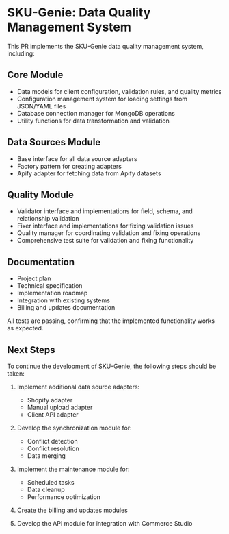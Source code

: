 # SKU-Genie: Data Quality Management System

This PR implements the SKU-Genie data quality management system, including:

## Core Module
- Data models for client configuration, validation rules, and quality metrics
- Configuration management system for loading settings from JSON/YAML files
- Database connection manager for MongoDB operations
- Utility functions for data transformation and validation

## Data Sources Module
- Base interface for all data source adapters
- Factory pattern for creating adapters
- Apify adapter for fetching data from Apify datasets

## Quality Module
- Validator interface and implementations for field, schema, and relationship validation
- Fixer interface and implementations for fixing validation issues
- Quality manager for coordinating validation and fixing operations
- Comprehensive test suite for validation and fixing functionality

## Documentation
- Project plan
- Technical specification
- Implementation roadmap
- Integration with existing systems
- Billing and updates documentation

All tests are passing, confirming that the implemented functionality works as expected.

## Next Steps

To continue the development of SKU-Genie, the following steps should be taken:

1. Implement additional data source adapters:
   - Shopify adapter
   - Manual upload adapter
   - Client API adapter

2. Develop the synchronization module for:
   - Conflict detection
   - Conflict resolution
   - Data merging

3. Implement the maintenance module for:
   - Scheduled tasks
   - Data cleanup
   - Performance optimization

4. Create the billing and updates modules

5. Develop the API module for integration with Commerce Studio
